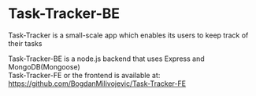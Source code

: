 # Task-Tracker-BE

Task-Tracker is a small-scale app which  enables its users to keep track of their tasks

Task-Tracker-BE is a node.js backend that uses Express and MongoDB(Mongoose)
\
Task-Tracker-FE or the frontend is available at: https://github.com/BogdanMilivojevic/Task-Tracker-FE

